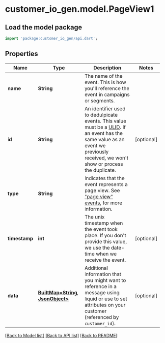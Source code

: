 # customer_io_gen.model.PageView1

## Load the model package
```dart
import 'package:customer_io_gen/api.dart';
```

## Properties
Name | Type | Description | Notes
------------ | ------------- | ------------- | -------------
**name** | **String** | The name of the event. This is how you'll reference the event in campaigns or segments. | 
**id** | **String** | An identifier used to dedulpicate events. This value must be a [ULID](https://github.com/ulid/spec). If an event has the same value as an event we previously received, we won't show or process the duplicate. | [optional] 
**type** | **String** | Indicates that the event represents a page view. See [\"page view\" events](../pageviews), for more information. | 
**timestamp** | **int** | The unix timestamp when the event took place. If you don't provide this value, we use the date-time when we receive the event.  | [optional] 
**data** | [**BuiltMap&lt;String, JsonObject&gt;**](JsonObject.md) | Additional information that you might want to reference in a message using liquid or use to set attributes on your customer (referenced by `customer_id`). | [optional] 

[[Back to Model list]](../README.md#documentation-for-models) [[Back to API list]](../README.md#documentation-for-api-endpoints) [[Back to README]](../README.md)


